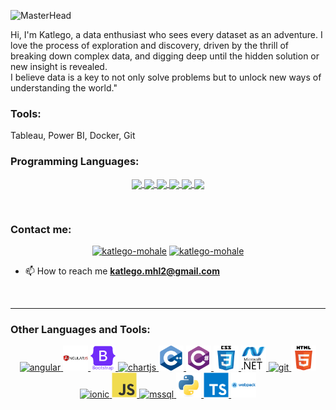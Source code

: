 
![MasterHead](./ProfileBannerImage2025.gif)

Hi, I'm Katlego, a data enthusiast who sees every dataset as an adventure. I love the process of exploration and discovery, driven by the thrill of breaking down complex data, and digging deep until the hidden solution or new insight is revealed. <br/>
I believe data is a key to not only solve problems but to unlock new ways of understanding the world."
<br/>
<h3 align="left"> Tools: </h3>
Tableau, 
Power BI, 
Docker, 
Git

<br/>

<h3 align="left"> Programming Languages: </h3>
<p align="center"> 
<a href="https://github.com/KatlegoMohale/Python">
  <img align="center" width="300" src="https://github-readme-stats.vercel.app/api/pin/?username=KatlegoMohale&repo=Python" />
</a>
<a href="https://github.com/KatlegoMohale/SAS">
  <img align="center" width="300" src="https://github-readme-stats.vercel.app/api/pin/?username=KatlegoMohale&repo=SAS" />
</a>
<a href="https://github.com/KatlegoMohale/SQL">
  <img align="center" width="300" src="https://github-readme-stats.vercel.app/api/pin/?username=KatlegoMohale&repo=SQL" />
</a>
<a href="https://github.com/KatlegoMohale/R-Studio">
  <img align="center" width="300" src="https://github-readme-stats.vercel.app/api/pin/?username=KatlegoMohale&repo=R-Studio"/>
</a>
<a href="https://github.com/KatlegoMohale/R-Studio">
  <img align="center" width="300" src="https://github-readme-stats.vercel.app/api/pin/?username=KatlegoMohale&repo=R-Studio"/>
</a>
<a href="https://github.com/KatlegoMohale/R-Studio">
  <img align="center" width="300" src="https://github-readme-stats.vercel.app/api/pin/?username=KatlegoMohale&repo=R-Studio"/>
</a>
</p>

<br/>

<h3 align="left">Contact me:</h3>
<p align="center"> 
  <a href="https://linkedin.com/in/katlego-mohale" target="blank"><img src="https://cdn.jsdelivr.net/npm/simple-icons@v3/icons/linkedin.svg" alt="katlego-mohale" height="30" width="40" /></a>
  <a href="https://linkedin.com/in/katlego-mohale" target="blank"><img src="https://cdn.jsdelivr.net/npm/simple-icons@v3/icons/gmail.svg" alt="katlego-mohale" height="30" width="40" /></a>

- 📫 How to reach me **katlego.mhl2@gmail.com**
</p>
<br/>

---
<h3 align="left">Other Languages and Tools:</h3>
<p align="center"> 
  <a href="https://angular.io" target="_blank" rel="noreferrer"> 
    <img src="https://angular.io/assets/images/logos/angular/angular.svg" alt="angular" width="40" height="40"/> 
  </a> 
  <a href="https://angular.io" target="_blank" rel="noreferrer"> 
    <img src="https://raw.githubusercontent.com/devicons/devicon/master/icons/angularjs/angularjs-original-wordmark.svg" alt="angularjs" width="40" height="40"/> 
  </a> 
  <a href="https://getbootstrap.com" target="_blank" rel="noreferrer"> 
    <img src="https://raw.githubusercontent.com/devicons/devicon/master/icons/bootstrap/bootstrap-plain-wordmark.svg" alt="bootstrap" width="40" height="40"/> 
  </a> 
  <a href="https://www.chartjs.org" target="_blank" rel="noreferrer"> 
    <img src="https://www.chartjs.org/media/logo-title.svg" alt="chartjs" width="40" height="40"/> 
  </a> 
  <a href="https://www.w3schools.com/cpp/" target="_blank" rel="noreferrer"> 
    <img src="https://raw.githubusercontent.com/devicons/devicon/master/icons/cplusplus/cplusplus-original.svg" alt="cplusplus" width="40" height="40"/> 
  </a> 
  <a href="https://www.w3schools.com/cs/" target="_blank" rel="noreferrer"> 
    <img src="https://raw.githubusercontent.com/devicons/devicon/master/icons/csharp/csharp-original.svg" alt="csharp" width="40" height="40"/> 
  </a> 
  <a href="https://www.w3schools.com/css/" target="_blank" rel="noreferrer"> 
    <img src="https://raw.githubusercontent.com/devicons/devicon/master/icons/css3/css3-original-wordmark.svg" alt="css3" width="40" height="40"/> 
  </a> 
  <a href="https://dotnet.microsoft.com/" target="_blank" rel="noreferrer"> 
    <img src="https://raw.githubusercontent.com/devicons/devicon/master/icons/dot-net/dot-net-original-wordmark.svg" alt="dotnet" width="40" height="40"/> 
  </a> 
  <a href="https://git-scm.com/" target="_blank" rel="noreferrer"> 
    <img src="https://www.vectorlogo.zone/logos/git-scm/git-scm-icon.svg" alt="git" width="40" height="40"/> 
  </a> 
  <a href="https://www.w3.org/html/" target="_blank" rel="noreferrer"> 
    <img src="https://raw.githubusercontent.com/devicons/devicon/master/icons/html5/html5-original-wordmark.svg" alt="html5" width="40" height="40"/> 
  </a> 
  <a href="https://ionicframework.com" target="_blank" rel="noreferrer"> 
    <img src="https://upload.wikimedia.org/wikipedia/commons/d/d1/Ionic_Logo.svg" alt="ionic" width="40" height="40"/> 
  </a> 
  <a href="https://developer.mozilla.org/en-US/docs/Web/JavaScript" target="_blank" rel="noreferrer"> 
    <img src="https://raw.githubusercontent.com/devicons/devicon/master/icons/javascript/javascript-original.svg" alt="javascript" width="40" height="40"/> 
  </a> 
  <a href="https://www.microsoft.com/en-us/sql-server" target="_blank" rel="noreferrer"> 
    <img src="https://www.svgrepo.com/show/303229/microsoft-sql-server-logo.svg" alt="mssql" width="40" height="40"/> 
  </a> 
  <a href="https://www.python.org" target="_blank" rel="noreferrer"> 
    <img src="https://raw.githubusercontent.com/devicons/devicon/master/icons/python/python-original.svg" alt="python" width="40" height="40"/> 
  </a> 
  <a href="https://www.typescriptlang.org/" target="_blank" rel="noreferrer"> 
    <img src="https://raw.githubusercontent.com/devicons/devicon/master/icons/typescript/typescript-original.svg" alt="typescript" width="40" height="40"/> 
  </a> 
  <a href="https://webpack.js.org" target="_blank" rel="noreferrer"> 
    <img src="https://raw.githubusercontent.com/devicons/devicon/d00d0969292a6569d45b06d3f350f463a0107b0d/icons/webpack/webpack-original-wordmark.svg" alt="webpack" width="40" height="40"/> 
  </a>
</p>
